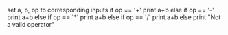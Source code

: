 set a, b, op to corresponding inputs
if op == '+'
	print a+b
else if op == '-'
	print a+b
else if op == '*'
	print a+b
else if op == '/'
	print a+b
else
	print "Not a valid operator"